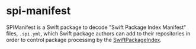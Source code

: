 # spi-manifest

SPIManifest is a Swift package to decode "Swift Package Index Manifest" files, `.spi.yml`, which Swift package authors can add to their repositories in order to control package processing by the [SwiftPackageIndex](https://swiftpackageindex.com).
